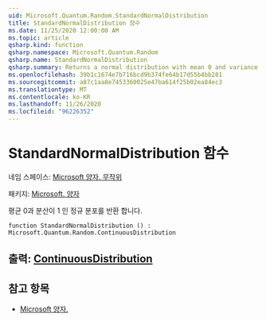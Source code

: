 ```yaml
---
uid: Microsoft.Quantum.Random.StandardNormalDistribution
title: StandardNormalDistribution 함수
ms.date: 11/25/2020 12:00:00 AM
ms.topic: article
qsharp.kind: function
qsharp.namespace: Microsoft.Quantum.Random
qsharp.name: StandardNormalDistribution
qsharp.summary: Returns a normal distribution with mean 0 and variance 1.
ms.openlocfilehash: 39b1c1674e7b716bcd9b374fe64b17d55b4bb281
ms.sourcegitcommit: a87c1aa8e7453360025e47ba614f25b02ea84ec3
ms.translationtype: MT
ms.contentlocale: ko-KR
ms.lasthandoff: 11/26/2020
ms.locfileid: "96226352"
---
```

# <a name="standardnormaldistribution-function"></a>StandardNormalDistribution 함수

네임 스페이스: [Microsoft 양자. 무작위](xref:Microsoft.Quantum.Random)

패키지: [Microsoft. 양자](https://nuget.org/packages/Microsoft.Quantum.QSharp.Core)


평균 0과 분산이 1 인 정규 분포를 반환 합니다.

```qsharp
function StandardNormalDistribution () : Microsoft.Quantum.Random.ContinuousDistribution
```


## <a name="output--continuousdistribution"></a>출력: [ContinuousDistribution](xref:Microsoft.Quantum.Random.ContinuousDistribution)



## <a name="see-also"></a>참고 항목

- [Microsoft 양자.](xref:Microsoft.Quantum.Random.NormalDistribution)